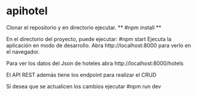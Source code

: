 # apihotel

Clonar el repositorio y en directorio ejecutar.
** #npm install **

En el directorio del proyecto, puede ejecutar:
#npm start
Ejecuta la aplicación en modo de desarrollo.
Abra http://localhost:8000 para verlo en el navegador.

Para ver los datos del Json de hoteles abra http://localhost:8000/hotels

El API REST además tiene los endpoint para realizar el CRUD 

Si desea que se actualicen los cambios ejecutar
#npm run dev

